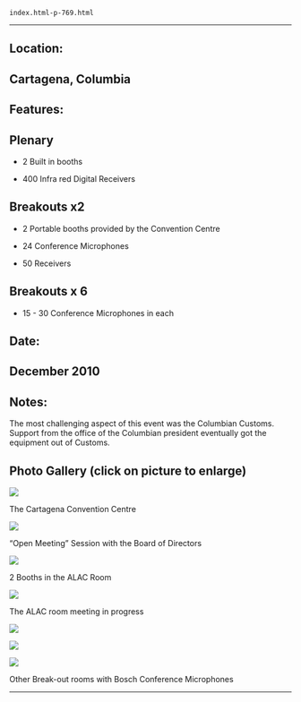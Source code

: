 
    index.html-p-769.html
----------------------------------------------------------

## Location:

## Cartagena, Columbia

## Features:

## Plenary

 - 2 Built in booths

 - 400 Infra red Digital Receivers

## Breakouts x2

 - 2 Portable booths provided by the Convention Centre

 - 24 Conference Microphones

 - 50 Receivers

## Breakouts x 6

 - 15 - 30 Conference Microphones in each

## Date:

## December 2010

## Notes:

The most challenging aspect of this event was the Columbian Customs. Support from the office of the Columbian president eventually got the equipment out of Customs.

## Photo Gallery (click on picture to enlarge)

[ ![ ](wp-content/uploads/2011/09/icann10_ccc_s.jpg)](wp-content/uploads/2011/09/icann10_ccc_l.jpg)

The Cartagena Convention Centre

[ ![ ](wp-content/uploads/2011/09/icann10_session_s.jpg)](wp-content/uploads/2011/09/icann10_session_l.jpg)

&ldquo;Open Meeting&rdquo; Session with the Board of Directors

[ ![ ](wp-content/uploads/2011/09/icann10_2booths_s.jpg)](wp-content/uploads/2011/09/icann10_2booths_l.jpg)

2 Booths in the ALAC Room

[ ![ ](wp-content/uploads/2011/09/icann10_alac_s.jpg)](wp-content/uploads/2011/09/icann10_alac_l.jpg)

The ALAC room meeting in progress

[ ![ ](wp-content/uploads/2011/09/icann10_breakoutroom1_s.jpg)](wp-content/uploads/2011/09/icann10_breakoutroom1_l.jpg)

[ ![ ](wp-content/uploads/2011/09/icann10_breakoutroom2_s.jpg)](wp-content/uploads/2011/09/icann10_breakoutroom2_l.jpg)

[ ![ ](wp-content/uploads/2011/09/icann10_breakoutroom3_s.jpg)](wp-content/uploads/2011/09/icann10_breakoutroom3_l.jpg)

Other Break-out rooms with Bosch Conference Microphones




----------------------------------------------------------

